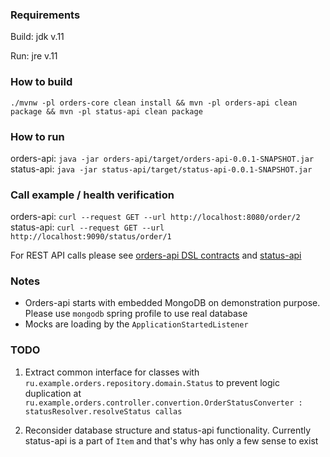 ### Requirements

Build: jdk v.11

Run: jre v.11

### How to build

`./mvnw -pl orders-core clean install && mvn -pl orders-api clean package && mvn -pl status-api clean package`

### How to run

orders-api: `java -jar orders-api/target/orders-api-0.0.1-SNAPSHOT.jar`
status-api: `java -jar status-api/target/status-api-0.0.1-SNAPSHOT.jar`

### Call example / health verification

orders-api: `curl --request GET --url http://localhost:8080/order/2`\
status-api: `curl --request GET --url http://localhost:9090/status/order/1`

For REST API calls please see [orders-api DSL contracts](./orders-api/src/test/resources/contracts/)
and [status-api](./status-api/src/test/resources/contracts)

### Notes

* Orders-api starts with embedded MongoDB on demonstration purpose.
Please use `mongodb` spring profile to use real database 
* Mocks are loading by the `ApplicationStartedListener`

### TODO

1. Extract common interface for classes with `ru.example.orders.repository.domain.Status` to prevent logic duplication
at `ru.example.orders.controller.convertion.OrderStatusConverter : statusResolver.resolveStatus callas`

2. Reconsider database structure and status-api functionality.
Currently status-api is a part of `Item` and that's why has only a few sense to exist
